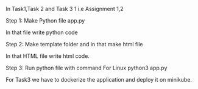 In Task1,Task 2 and Task 3 1 i.e Assignment 1,2

Step 1:
Make Python file app.py

In that file write python code

Step 2:
Make template folder and in that make html file

In that HTML file write html code.

Step 3:
Run python file with command
For Linux
python3 app.py 


For Task3 we have to dockerize the application and deploy it on minikube.
